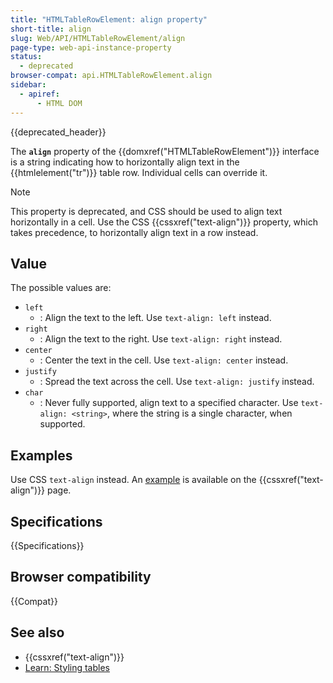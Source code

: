 ```yaml
---
title: "HTMLTableRowElement: align property"
short-title: align
slug: Web/API/HTMLTableRowElement/align
page-type: web-api-instance-property
status:
  - deprecated
browser-compat: api.HTMLTableRowElement.align
sidebar:
  - apiref:
      - HTML DOM
---
```


{{deprecated_header}}

The **`align`** property of the {{domxref("HTMLTableRowElement")}} interface is a string indicating how to horizontally align text in the {{htmlelement("tr")}} table row. Individual cells can override it.

> [!NOTE]
> This property is deprecated, and CSS should be used to align text horizontally in a cell. Use the CSS {{cssxref("text-align")}} property, which takes precedence, to horizontally align text in a row instead.

## Value

The possible values are:

- `left`
  - : Align the text to the left. Use `text-align: left` instead.
- `right`
  - : Align the text to the right. Use `text-align: right` instead.
- `center`
  - : Center the text in the cell. Use `text-align: center` instead.
- `justify`
  - : Spread the text across the cell. Use `text-align: justify` instead.
- `char`
  - : Never fully supported, align text to a specified character. Use `text-align: <string>`, where the string is a single character, when supported.

## Examples

Use CSS `text-align` instead. An [example](/en-US/docs/Web/CSS/text-align#table_alignment) is available on the {{cssxref("text-align")}} page.

## Specifications

{{Specifications}}

## Browser compatibility

{{Compat}}

## See also

- {{cssxref("text-align")}}
- [Learn: Styling tables](/en-US/docs/Learn_web_development/Core/Styling_basics/Tables)
